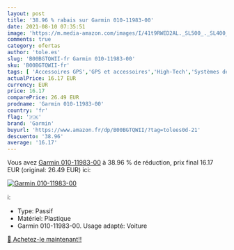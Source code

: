 ```yaml
---
layout: post
title: '38.96 % rabais sur Garmin 010-11983-00'
date: 2021-08-10 07:35:51
image: 'https://m.media-amazon.com/images/I/41t9RWED2AL._SL500_._SL400_.jpg'
comments: true
category: ofertas
author: 'tole.es'
slug: 'B00BGTQWII-fr Garmin 010-11983-00'
sku: 'B00BGTQWII-fr'
tags: [ 'Accessoires GPS','GPS et accessoires','High-Tech','Systèmes de fixation pour GPS','garmin', ]
actualPrice: 16.17 EUR
currency: EUR
price: 16.17
comparePrice: 26.49 EUR
prodname: 'Garmin 010-11983-00'
country: 'fr'
flag: '🇫🇷'
brand: 'Garmin'
buyurl: 'https://www.amazon.fr/dp/B00BGTQWII/?tag=tolees0d-21'
descuento: '38.96'
average: '16.17'
---
```


Vous avez [Garmin 010-11983-00](https://www.amazon.fr/dp/B00BGTQWII/?tag=tolees0d-21)  à  38.96 % de réduction, prix final  16.17 EUR (original: 26.49 EUR) ici:

[![Garmin 010-11983-00](https://m.media-amazon.com/images/I/41t9RWED2AL._SL500_._SL400_.jpg)](https://www.amazon.fr/dp/B00BGTQWII/?tag=tolees0d-21)

ℹ️:

- Type: Passif
- Matériel: Plastique
- Garmin 010-11983-00. Usage adapté: Voiture

[🛒 Achetez-le maintenant!!](https://www.amazon.fr/dp/B00BGTQWII/?tag=tolees0d-21)
